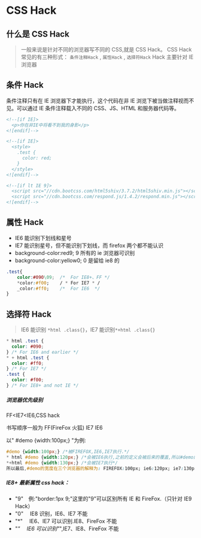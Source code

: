 # CSS Hack

## 什么是 CSS Hack

> 一般来说是针对不同的浏览器写不同的 CSS,就是 CSS Hack。
> CSS Hack 常见的有三种形式：
> `条件注释Hack` , `属性Hack` , `选择符Hack` Hack 主要针对 IE 浏览器

## 条件 Hack

条件注释只有在 IE 浏览器下才能执行，这个代码在非 IE 浏览下被当做注释视而不见。可以通过 IE 条件注释载入不同的 CSS、JS、HTML 和服务器代码等。

```html
<!--[if IE]>
  <p>你在非IE中将看不到我的身影</p>
<![endif]-->

<!--[if IE]>
  <style>
    .test {
      color: red;
    }
  </style>
<![endif]-->

<!--[if lt IE 9]>
  <script src="//cdn.bootcss.com/html5shiv/3.7.2/html5shiv.min.js"></script>
  <script src="//cdn.bootcss.com/respond.js/1.4.2/respond.min.js"></script>
<![endif]-->
```

## 属性 Hack

- IE6 能识别下划线和星号
- IE7 能识别星号，但不能识别下划线，而 firefox 两个都不能认识
- background-color:red9; 9 所有的 ie 浏览器可识别
- background-color:yellow0; 0 是留给 ie8 的

```css
.test{
    color:#090\09; 	/*  For IE8+、FF */
    *color:#f00; 	/ * For IE7 * /
    _color:#ff0; 	/*  For IE6  */
}
```

## 选择符 Hack

> IE6 能识别 `*html .class{}`，IE7 能识别`*+html .class{}`

```css
* html .test {
  color: #090;
} /* For IE6 and earlier */
* + html .test {
  color: #ff0;
} /* For IE7 */
.test {
  color: #f00;
} /* For IE8+ and not IE */
```

##### 浏览器优先级别

FF<IE7<IE6,CSS hack

书写顺序一般为 FF(FireFox 火狐) IE7 IE6

以" #demo {width:100px;} "为例:

```css
#demo {width:100px;} /*被FIREFOX,IE6,IE7执行.*/
* html #demo {width:120px;} /*会被IE6执行,之前的定义会被后来的覆盖,所以#demo的宽度在IE6就为120px; */
*+html #demo {width:130px;} /*会被IE7执行*/
所以最后,#demo的宽度在三个浏览器的解释为: FIREFOX:100px; ie6:120px; ie7:130px;
```

##### IE8+ 最新属性 css hack：

- "9"　例:"border:1px 9;"这里的"9"可以区别所有 IE 和 FireFox.（只针对 IE9 Hack）
- "0"　 IE8 识别，IE6、IE7 不能
- "\*"　 IE6、IE7 可以识别.IE8、FireFox 不能
- "_"　 IE6 可以识别"_",IE7、IE8、FireFox 不能

